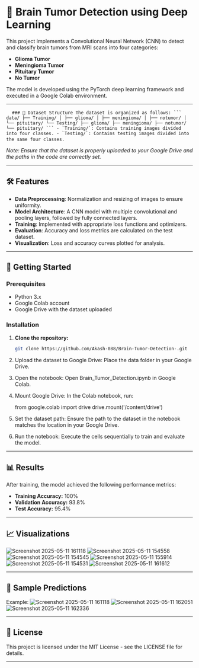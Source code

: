 # 🧠 Brain Tumor Detection using Deep Learning

This project implements a Convolutional Neural Network (CNN) to detect and classify brain tumors from MRI scans into four categories:

- **Glioma Tumor**
- **Meningioma Tumor**
- **Pituitary Tumor**
- **No Tumor**

The model is developed using the PyTorch deep learning framework and executed in a Google Colab environment.

---

<pre> <code> ### 📁 Dataset Structure The dataset is organized as follows: ``` data/ ├── Training/ │ ├── glioma/ │ ├── meningioma/ │ ├── notumor/ │ └── pituitary/ └── Testing/ ├── glioma/ ├── meningioma/ ├── notumor/ └── pituitary/ ``` - `Training/`: Contains training images divided into four classes. - `Testing/`: Contains testing images divided into the same four classes. </code> </pre>

*Note: Ensure that the dataset is properly uploaded to your Google Drive and the paths in the code are correctly set.*

---

## 🛠️ Features

- **Data Preprocessing**: Normalization and resizing of images to ensure uniformity.
- **Model Architecture**: A CNN model with multiple convolutional and pooling layers, followed by fully connected layers.
- **Training**: Implemented with appropriate loss functions and optimizers.
- **Evaluation**: Accuracy and loss metrics are calculated on the test dataset.
- **Visualization**: Loss and accuracy curves plotted for analysis.

---

## 🚀 Getting Started

### Prerequisites

- Python 3.x
- Google Colab account
- Google Drive with the dataset uploaded

### Installation

1. **Clone the repository:**

   ```bash
   git clone https://github.com/Akash-088/Brain-Tumor-Detection-.git
2.  Upload the dataset to Google Drive:
    Place the data folder in your Google Drive.

3. Open the notebook:
   Open Brain_Tumor_Detection.ipynb in Google Colab.

4. Mount Google Drive:
   In the Colab notebook, run:

   from google.colab import drive
   drive.mount('/content/drive')

5. Set the dataset path:
   Ensure the path to the dataset in the notebook matches the location in your Google Drive.

6. Run the notebook:
   Execute the cells sequentially to train and evaluate the model.

---

## 📊 Results

After training, the model achieved the following performance metrics:

- **Training Accuracy:** 100%
- **Validation Accuracy:** 93.8%
- **Test Accuracy:** 95.4%
  
---

## 📈 Visualizations

![Screenshot 2025-05-11 161118](https://github.com/user-attachments/assets/e80f13e1-d440-4da8-86f7-38e74dbb5c06)
![Screenshot 2025-05-11 154558](https://github.com/user-attachments/assets/523b95b9-1509-4f9c-af3d-4d6d7d0ae341)
![Screenshot 2025-05-11 154545](https://github.com/user-attachments/assets/31a1ab37-3f14-4d03-8ee7-efa64a01e2c6)
![Screenshot 2025-05-11 155914](https://github.com/user-attachments/assets/0258cff5-d393-4447-b468-0a1459d126b2)
![Screenshot 2025-05-11 154531](https://github.com/user-attachments/assets/14b90fe8-16f3-4f70-8411-25d7b4a11cb7)
![Screenshot 2025-05-11 161612](https://github.com/user-attachments/assets/54cbf3e8-30a0-4741-8508-4fd93263fcd1)

---

## 🧪 Sample Predictions

Example:
![Screenshot 2025-05-11 161118](https://github.com/user-attachments/assets/2376366c-057c-4908-9697-9ac1baf00eb1)
![Screenshot 2025-05-11 162051](https://github.com/user-attachments/assets/1cc57802-e818-4be6-ada2-a9f0f6c53968)
![Screenshot 2025-05-11 162336](https://github.com/user-attachments/assets/8bbf49d8-badb-4497-bbb3-b642cfa5e9eb)

---

## 📄 License

This project is licensed under the MIT License - see the LICENSE file for details.

---








